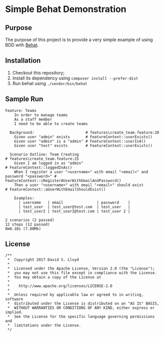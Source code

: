 # Simple Behat Demonstration

## Purpose

The purpose of this project is to provide a very simple example of using BDD
with [Behat](http://behat.org/).

## Installation

1. Checkout this repository;
2. Install its dependency using `composer install --prefer-dist`
3. Run behat using `./vendor/bin/behat`

## Sample Run

```
Feature: Teams
    In order to manage teams
    As a staff member
    I need to be able to create teams

  Background:                       # features\create_team.feature:20
    Given user "admin" exists       # FeatureContext::userExists()
    Given user "admin" is a "admin" # FeatureContext::userIsA()
    Given user "test" exists        # FeatureContext::userExists()

  Scenario Outline: Team Creating                                                      # features\create_team.feature:25
    Given I am logged in as "admin"                                                    # FeatureContext::loggedInAs()
    When I register a user "<username>" with email "<email>" and password "<password>" # FeatureContext::iRegisterAUserWithEmailAndPassword()
    Then a user "<username>" with email "<email>" should exist                         # FeatureContext::aUserWithEmailShouldExist()

    Examples:
      | username   | email               | password    |
      | test_user  | test_user@test.com  | test_user   |
      | test_user2 | test_user2@test.com | test_user 2 |

2 scenarios (2 passed)
12 steps (12 passed)
0m0.10s (7.80Mb)
```

## License

```
/**
 *  Copyright 2017 David S. Lloyd
 *
 *  Licensed under the Apache License, Version 2.0 (the "License");
 *  you may not use this file except in compliance with the License.
 *  You may obtain a copy of the License at
 *
 *    http://www.apache.org/licenses/LICENSE-2.0
 *
 *  Unless required by applicable law or agreed to in writing, software
 *  distributed under the License is distributed on an "AS IS" BASIS,
 *  WITHOUT WARRANTIES OR CONDITIONS OF ANY KIND, either express or implied.
 *  See the License for the specific language governing permissions and
 *  limitations under the License.
 */
 ```